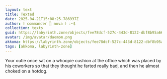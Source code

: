 ```yaml
---
layout: text
title: Texted
date: 2025-04-21T15:08:25.786937Z
author: ⸸ commander ░ nova ⸸ :~$
collection: texts
guid: https://labyrinth.zone/objects/fee78dcf-527c-443d-8122-dbf8b95a6610
avatar: /img/avatar/daemon.png
akkoma: https://labyrinth.zone/objects/fee78dcf-527c-443d-8122-dbf8b95a6610
tags: [akkoma, labyrinth-zone]
---
```


<p>Your outie once sat on a whoopie cushion at the office which was placed by his coworkers so that they thought he farted really bad, and then he almost choked on a hotdog.</p>